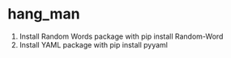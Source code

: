 # hang_man
1. Install Random Words package with pip install Random-Word
2. Install YAML package with pip install pyyaml
